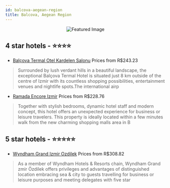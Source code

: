 ```yaml
---
id: balcova-aegean-region
title: Balcova, Aegean Region
---
```


<center><img src="https://i.travelapi.com/hotels/2000000/1800000/1795800/1795750/942a8ccf_z.jpg" alt="Featured Image" /></center>


##  4 star hotels - ⭐️⭐️⭐️⭐️

-    [Balçova Termal Otel Kardelen Salonu](https://us.hurb.com/hotels/balcova/balcova-termal-otel-kardelen-salonu-JNP-JP01981W?cmp=18055) Prices from R$243.23
   > Surrounded by lush verdant hills in a beautiful landscape, the exceptional Balçova Termal Hotel is situated just 8 km outside of the centre of Izmir with its countless shopping possibilities, entertainment venues and nightlife spots.The international airp
-    [Ramada Encore Izmir](https://us.hurb.com/hotels/balcova/ramada-encore-izmir-JNP-JP153320?cmp=18055) Prices from R$228.76
   > Together with stylish bedrooms, dynamic hotel staff and modern concept, this hotel offers an unexpected experience for business or leisure travelers. This property is ideally located within a few minutes walk from the new charming shopping malls area in B

##  5 star hotels - ⭐️⭐️⭐️⭐️⭐️

-    [Wyndham Grand Izmir Ozdilek](https://us.hurb.com/hotels/balcova/wyndham-grand-izmir-ozdilek-JNP-JP102450?cmp=18055) Prices from R$308.82
   > As a member of Wyndham Hotels &amp; Resorts chain, Wyndham Grand  zmir Özdilek offers privileges and advantages of distinguished location embracing sea &amp; city to guests travelling  for business or leisure purposes and meeting delegates with five star 
